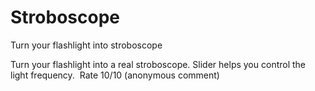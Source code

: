 # Stroboscope
Turn your flashlight into stroboscope

Turn your flashlight into a real stroboscope. Slider helps you control the light frequency. 
Rate 10/10 (anonymous comment)
